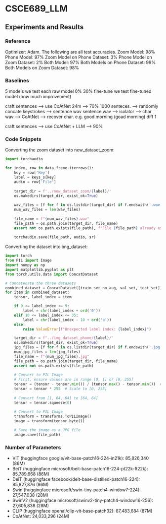 # CSCE689_LLM


## Experiments and Results

### Reference
Optimizer: Adam.
The following are all test accuracies.
Zoom Model: 98%
Phone Model: 97%
Zoom Model on Phone Dataset: 3%
Phone Model on Zoom Dataset: 2%
Both Model: 97%
Both Models on Phone Dataset: 99%
Both Models on Zoom Dataset: 98%

### Baselines

5 models
we test each raw model 0% 30%
fine-tune
we test fine-tuned model (how much improvement) 


craft sentences --> use CoAtNet 24m --> 70%
1000 senteces. --> randomly concate keystrokes --> sentence wav
sentence wav --> isolator --> char wav --> CoAtNet --> recover char. e.g. good morning (goad morning)  diff 1

craft sentences --> use CoAtNet + LLM --> 90%


### Code Snippets
Converting the zoom dataset into new_dataset_zoom:
```python
import torchaudio

for index, row in data_frame.iterrows():
    key = row['Key']
    label = keys_s[key]
    audio = row['File']
    
    target_dir = f'../new_dataset_zoom/{label}/'
    os.makedirs(target_dir, exist_ok=True)
    
    wav_files = [f for f in os.listdir(target_dir) if f.endswith('.wav')]
    num_wav_files = len(wav_files)
    
    file_name = f"{num_wav_files}.wav"
    file_path = os.path.join(target_dir, file_name)
    assert not os.path.exists(file_path), f"File {file_path} already exists"
    
    torchaudio.save(file_path, audio, sr)
```

Converting the dataset into img_dataset:
```python
import torch
from PIL import Image
import numpy as np
import matplotlib.pyplot as plt
from torch.utils.data import ConcatDataset

# Concatenate the three datasets
combined_dataset = ConcatDataset([train_set_no_aug, val_set, test_set])
for item in combined_dataset:
    tensor, label_index = item

    if 0 <= label_index <= 9:
        label = chr(label_index + ord('0'))
    elif 10 <= label_index <= 35:
        label = chr(label_index - 10 + ord('a'))
    else:
        raise ValueError(f"Unexpected label index: {label_index}")

    target_dir = f"../img_dataset_phone/{label}/"
    os.makedirs(target_dir, exist_ok=True)
    jpg_files = [f for f in os.listdir(target_dir) if f.endswith('.jpg')]
    num_jpg_files = len(jpg_files)
    file_name = f"{num_jpg_files}.jpg"
    file_path = os.path.join(target_dir, file_name)
    assert not os.path.exists(file_path)
    
    # Convert to PIL Image
    # First, ensure values are in range [0, 1] or [0, 255]
    tensor = (tensor - tensor.min()) / (tensor.max() - tensor.min())  # Normalize to [0, 1]
    tensor = tensor * 255  # Scale to [0, 255]
    
    # Convert from [1, 64, 64] to [64, 64]
    tensor = tensor.squeeze(0)
    
    # Convert to PIL Image
    transform = transforms.ToPILImage()
    image = transform(tensor.byte())

    # Save the image as a JPG file
    image.save(file_path)
```

### Number of Parameters 
- ViT (huggingface google/vit-base-patch16-224-in21k): 85,826,340 (86M)
- BeiT (huggingface microsoft/beit-base-patch16-224-pt22k-ft22k): 85,789,668 (86M)
- DeiT (huggingface facebook/deit-base-distilled-patch16-224): 85,827,876 (86M)
- Swin (huggingface microsoft/swin-tiny-patch4-window7-224): 27,547,038 (28M)
- SwinV2 (huggingface microsoft/swinv2-tiny-patch4-window16-256): 27,605,838 (28M)
- CLIP (huggingface openai/clip-vit-base-patch32): 87,483,684 (87M)
- CoAtNet: 24,033,296 (24M)